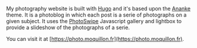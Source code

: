 My photography website is built with [Hugo](https://gohugo.io/) and it's based upon the [Ananke](https://themes.gohugo.io/themes/gohugo-theme-ananke/) theme.
It is a photoblog in which each post is a serie of photographs on a given subject.
It uses the [PhotoSwipe](https://photoswipe.com/) Javascript gallery and lightbox to provide a slideshow of the photographs of a serie.

You can visit it at [https://photo.moquillon.fr](https://photo.moquillon.fr).

